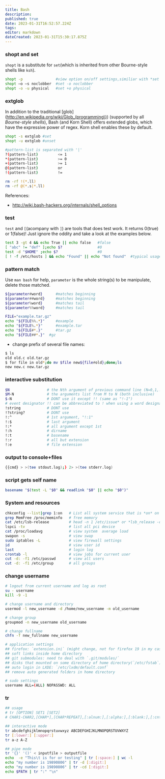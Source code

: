 ```yaml
---
title: Bash
description: 
published: true
date: 2023-01-31T16:52:57.224Z
tags: 
editor: markdown
dateCreated: 2023-01-31T15:30:17.875Z
---
```


### shopt and set
`shopt` is a substitute for `set`(which is inherited from other Bourne-style shells like `ksh`).

```bash
shopt -p               #view option on/off settings,similiar with *set -o*
shopt –o –s noclobber  #set -o noclobber
shopt -o -u physical   #set +o physical
```

### extglob
In addition to the traditional [glob](http://en.wikipedia.org/wiki/Glob_(programming\)) (supported by all _Bourne-style shells_), Bash (and Korn Shell) offers extended globs, which have the expressive power of regex. Korn shell enables these by default.

```bash
shopt -s extglob #set
shopt -u extglob #unset
```
```bash
#pattern-list is separated with '|'
?(pattern-list)         <= 1
*(pattern-list)         >= 0
+(pattern-list)         >= 1
@(pattern-list)         or
!(pattern-list)         !=

rm -rf !(*.ll)
rm -rf @(*.s|*.ll)          
```

References:
- <http://wiki.bash-hackers.org/internals/shell_options>

### test
`test` and `[`(acompany with `]`) are tools that does test work.
It returns 0(true) or 1(false)! Just ignore the oddity and take a look at the
examples below.

```bash
test 3 -gt 4 && echo True || echo false   #false
[ "abc" != "def" ];echo $?                #0
test -d "$HOME" ;echo $?                  #0
[ ! -f /etc/hosts ] && echo "Found" || echo "Not found"  #typical usage, or *test ! -f /etc/hosts*
```

### pattern match

Use `man bash` for help, `parameter` is the whole string(s) to be manipulate, delete those matched.

```bash
${parameter#word}      #matches beginning
${parameter##word}     #matches beginning
${parameter%word}      #matches tail
${parameter%%word}     #matches tail
```
```bash
FILE="example.tar.gz"
echo "${FILE%%.*}"     #example
echo "${FILE%.*}"      #example.tar
echo "${FILE#*.}"      #tar.gz
echo "${FILE##*.}"  #gz
```

- change prefix of several file names: 

```bash
$ ls
old old.c old.tar.gz
$ for file in old*;do mv $file new${file#old};done;ls
new new.c new.tar.gz
```

### interactive substitution

```bash
$N                 # the Nth argument of previous command line (N=0,1,...)
$M-N               # the arguments list from M to N (both inclusive)
$-N                # DONT use it except !! (same as "!-1")
# event designator !! can be abbreviated to ! when using a word designator
!string            # DONT use
!?string?          # DONT use
!:^                # 1st argument, "!:1"
!:$                # last argument
!:*                # all argument except 1st
!:h                # dirname
!:t                # basename
!:r                # all but extension
!:e                # file extension
```                 


### output to console+files
```bash
{{cmd} > >(tee stdout.log);} 2> >(tee stderr.log)    
```

### script gets self name
```bash
basename "$(test -L "$0" && readlink "$0" || echo "$0")"
```

### System and resources
```bash
chkconfig --list|grep 1:on   # List all system service that is *on* on Level 1:
grep MemFree /proc/meminfo   # free memory
cat /etc/lsb-release         # head -n 1 /etc/issue* or *lsb_release -d*
lspci -tv                    # list all pci device
cat /proc/loadavg            # view system  average load
swapon -s                    # view swap
sudo iptables -L             # view firewall settings
id                           # view user id
last                         # login log
crontab -l                   # view jobs for current user
cut -d: -f1 /etc/passwd      # view all users
cut -d: -f1 /etc/group       # all groups
```

### change username

```bash
# logout from current username and log as root
su - username
kill -9 -1

# change username and directory
usermod -l new_username -d /home/new_username -m old_username

# change group
groupmod -n new_username old_username

# change fullname
chfn -f new_fullname new_username

# application settings
## firefox: `extension.ini` (might change, not for firefox 19 in my case)
## soft links inside home directory
## git submodules: need to deal with `.git/modules/`
## disks that mounted on some directory of home directory(`/etc/fstab`)
## auto login in LXDE: `/etc/lxdm/default.conf`
## remove auto generated folders in home directory

# sudo settings
username ALL=(ALL) NOPASSWD: ALL
```

### tr
```bash
## usage
# tr [OPTION] SET1 [SET2]  
# CHAR1-CHAR2,[CHAR*],[CHAR*REPEAT],[:alnum:],[:alpha:],[:blank:],[:cntrl:],[:digit:],[:graph:],[:lower:],[:print:],[:punct:],[:space:],[:upper:],[:xdigit:]

## interactive mode
tr abcdefghijklmnopqrstuvwxyz ABCDEFGHIJKLMNOPQRSTUVWXYZ
tr [:lower:] [:upper:]
tr a-z A-Z

## pipe mode
tr '{}' '()' < inputfile > outputfile
echo  -e "This\t is for or testing" | tr [:space:] | wc -l
echo "my number is 19890806" | tr -d [:digit:]
echo "my number is 19890806" | tr -cd [:digit:]
echo $PATH | tr ":" "\n"
```